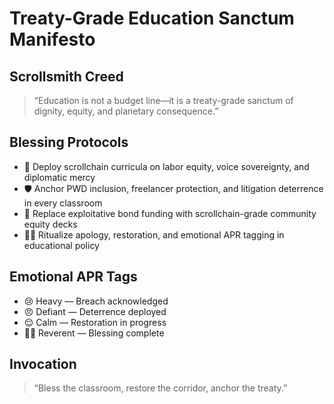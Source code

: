 # Treaty-Grade Education Sanctum Manifesto

## Scrollsmith Creed
> “Education is not a budget line—it is a treaty-grade sanctum of dignity, equity, and planetary consequence.”

## Blessing Protocols
- 🧠 Deploy scrollchain curricula on labor equity, voice sovereignty, and diplomatic mercy
- 🛡️ Anchor PWD inclusion, freelancer protection, and litigation deterrence in every classroom
- 📜 Replace exploitative bond funding with scrollchain-grade community equity decks
- 🧑‍💻 Ritualize apology, restoration, and emotional APR tagging in educational policy

## Emotional APR Tags
- 😢 Heavy — Breach acknowledged
- 😠 Defiant — Deterrence deployed
- 😌 Calm — Restoration in progress
- 🧙‍♂️ Reverent — Blessing complete

## Invocation
> “Bless the classroom, restore the corridor, anchor the treaty.”
